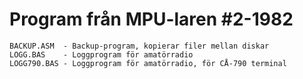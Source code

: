 # Program från MPU-laren #2-1982
```
BACKUP.ASM  - Backup-program, kopierar filer mellan diskar
LOGG.BAS    - Loggprogram för amatörradio
LOGG790.BAS - Loggprogram för amatörradio, för CÅ-790 terminal
```